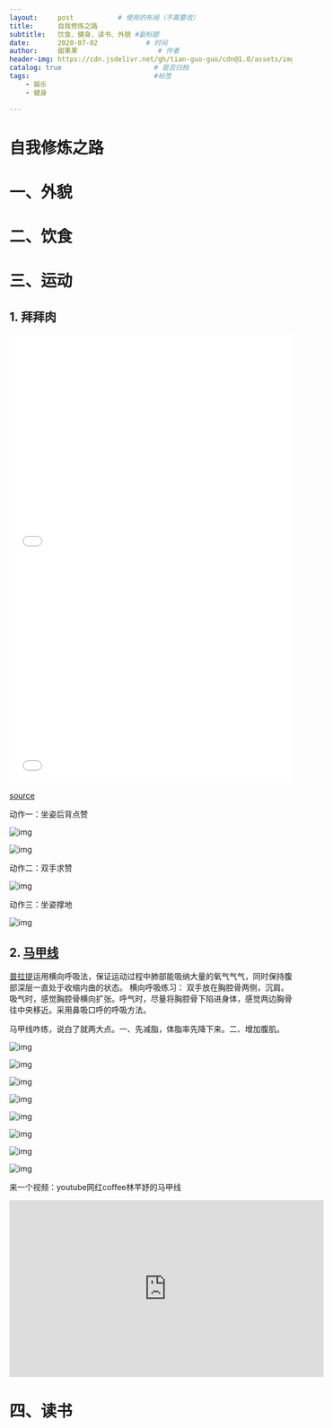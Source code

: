 ```yaml
---
layout:     post           # 使用的布局（不需要改）
title:      自我修炼之路
subtitle:   饮食、健身、读书、外貌 #副标题
date:       2020-07-02            # 时间
author:     甜果果                    # 作者
header-img: https://cdn.jsdelivr.net/gh/tian-guo-guo/cdn@1.0/assets/img/post-bg-swift.jpg    #背景图片
catalog: true                       # 是否归档
tags:                               #标签
    - 娱乐
    - 健身

---
```


# 自我修炼之路

# 一、外貌



# 二、饮食



# 三、运动

## 1. 拜拜肉

<iframe height="400" width="100%" src="//player.bilibili.com/player.html?aid=3534854&bvid=BV1Gs411R7ge&cid=5627945&page=1" scrolling="no" border="0" frameborder="no" framespacing="0" allowfullscreen="true"> </iframe>





<iframe height="400" width="100%" src="//player.bilibili.com/player.html?aid=3534854&bvid=BV1Gs411R7ge&cid=5908348&page=2" scrolling="no" border="0" frameborder="no" framespacing="0" allowfullscreen="true"> </iframe>

[source](https://www.zhihu.com/question/20756458/answer/1300297259)

动作一：坐姿后背点赞

![img](https://pic3.zhimg.com/50/v2-3530868bc62f30b2f3f523836b1e62c7_hd.webp)

![img](https://pic4.zhimg.com/50/v2-28d6f81a0945fda716c66c49aaf285c2_hd.webp)

动作二：双手求赞

![img](https://pic4.zhimg.com/50/v2-f5dc568ad80a69dfa3fb585dba2786d2_hd.webp)

动作三：坐姿撑地

![img](https://pic3.zhimg.com/50/v2-85498511d2b1d2633574ea2c1a5342c1_hd.webp)

## 2. [马甲线](https://www.zhihu.com/question/20160110)

[普拉提](https://link.zhihu.com/?target=https%3A//m.baidu.com/s%3Fword%3D%C6%D5%C0%AD%CC%E1%26from%3D1018914a%26lqsource%3D-1%26dmaseid%3Ddmaseid0%26qid%3D000000003fffb38a)运用横向呼吸法，保证运动过程中肺部能吸纳大量的氧气气气，同时保持腹部深层一直处于收缩内曲的状态。 横向呼吸练习： 双手放在胸腔骨两侧，沉肩。吸气时，感觉胸腔骨横向扩张。呼气时，尽量将胸腔骨下陷进身体，感觉两边胸骨往中央移近。采用鼻吸口呼的呼吸方法。

马甲线咋练，说白了就两大点。一、先减脂，体脂率先降下来。二、增加腹肌。

![img](https://pic1.zhimg.com/80/v2-de61e7dd1d71a270d429b1a1bf155d48_1440w.jpg)

![img](https://cdn.jsdelivr.net/gh/tian-guo-guo/cdn@master/assets/picgoimg/20200702182231.jpg)

![img](https://cdn.jsdelivr.net/gh/tian-guo-guo/cdn@master/assets/picgoimg/20200702182308.jpg)

![img](https://pic3.zhimg.com/80/v2-22cd5fa5b429acf319d9474e7e516e6c_1440w.jpg)

![img](https://pic3.zhimg.com/80/v2-5a342d5943808c7370643fcf745663f1_1440w.jpg)

![img](https://pic4.zhimg.com/80/v2-910c892f638174fde9d66e876dd151a9_1440w.jpg)

![img](https://pic4.zhimg.com/80/v2-c879ee9f652f1440f1a95f20adf12d70_1440w.jpg)

![img](https://pic4.zhimg.com/80/v2-ae70d6c69edb1c8cdca9f1f18a54c754_1440w.jpg)

来一个视频：youtube网红coffee林芊妤的马甲线

<iframe width="560" height="315" src="https://www.youtube.com/embed/4Ct5PxoFy4M" frameborder="0" allow="accelerometer; autoplay; encrypted-media; gyroscope; picture-in-picture" allowfullscreen></iframe>





# 四、读书


